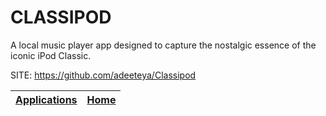 # CLASSIPOD

 A local music player app designed to capture the nostalgic essence of the iconic iPod Classic.

 SITE: https://github.com/adeeteya/Classipod

 | [Applications](https://portable-linux-apps.github.io/apps.html) | [Home](https://portable-linux-apps.github.io)
 | --- | --- |
